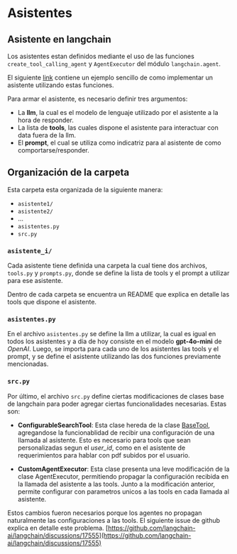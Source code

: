 # Asistentes

## Asistente en langchain
Los asistentes estan definidos mediante el uso de las funciones `create_tool_calling_agent` y `AgentExecutor` del módulo `langchain.agent`. 

El siguiente [link](https://python.langchain.com/v0.1/docs/modules/agents/quick_start/) contiene un ejemplo sencillo de como implementar un asistente utilizando estas funciones.
 
Para armar el asistente, es necesario definir tres argumentos:  

- La __llm__, la cual es el modelo de lenguaje utilizado por el asistente a la hora de responder.
- La lista de __tools__, las cuales dispone el asistente para interactuar con data fuera de la llm. 
- El __prompt__, el cual se utiliza como indicatriz para al asistente de como comportarse/responder.

## Organización de la carpeta

Esta carpeta esta organizada de la siguiente manera:

- `asistente1/`
- `asistente2/`
- ...
- `asistentes.py`
- `src.py`


### `asistente_i/`
Cada asistente tiene definida una carpeta la cual tiene dos archivos, `tools.py` y `prompts.py`, donde se define la lista de tools y el prompt a utilizar para ese asistente. 

Dentro de cada carpeta se encuentra un README que explica en detalle las tools que dispone el asistente.

### `asistentes.py`
En el archivo `asistentes.py` se define la llm a utilizar, la cual es igual en todos los asistentes y a día de hoy consiste en el modelo **gpt-4o-mini** de _OpenAI_. Luego, se importa para cada uno de los asistentes las tools y el prompt, y se define el asistente utilizando las dos funciones previamente mencionadas.

### `src.py` 

Por último, el archivo `src.py` define ciertas modificaciones de clases base de langchain para poder agregar ciertas funcionalidades necesarias. Estas son:

- __ConfigurableSearchTool__: Esta clase hereda de la clase [BaseTool](https://python.langchain.com/v0.1/docs/modules/tools/custom_tools/#subclass-basetool), agregandose la funcionablidad de recibir una configuración de una llamada al asistente. Esto es necesario para tools que sean personalizadas segun el *user_id*, como en el asistente de requerimientos para hablar con pdf subidos por el usuario.

- __CustomAgentExecutor__: Esta clase presenta una leve modificación de la clase AgentExecutor, permitiendo propagar la configuración recibida en la llamada del asistente a las tools. Junto a la modificación anterior, permite configurar con parametros unicos a las tools en cada llamada al asistente. 


Estos cambios fueron necesarios porque los agentes no propagan naturalmente las configuraciones a las tools. El siguiente issue de github explica en detalle este problema. [https://github.com/langchain-ai/langchain/discussions/17555](https://github.com/langchain-ai/langchain/discussions/17555)